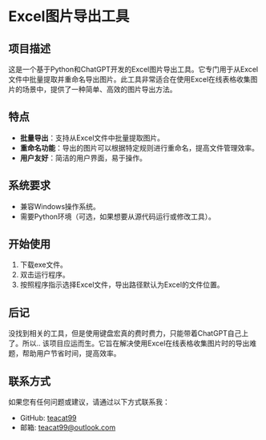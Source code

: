 # Excel图片导出工具

## 项目描述

这是一个基于Python和ChatGPT开发的Excel图片导出工具。它专门用于从Excel文件中批量提取并重命名导出图片。此工具非常适合在使用Excel在线表格收集图片的场景中，提供了一种简单、高效的图片导出方法。

## 特点

- **批量导出**：支持从Excel文件中批量提取图片。
- **重命名功能**：导出的图片可以根据特定规则进行重命名，提高文件管理效率。
- **用户友好**：简洁的用户界面，易于操作。

## 系统要求

- 兼容Windows操作系统。
- 需要Python环境（可选，如果想要从源代码运行或修改工具）。

## 开始使用

1. 下载exe文件。
2. 双击运行程序。
3. 按照程序指示选择Excel文件，导出路径默认为Excel的文件位置。

## 后记

没找到相关的工具，但是使用键盘宏真的费时费力，只能带着ChatGPT自己上了。所以..
该项目应运而生。它旨在解决使用Excel在线表格收集图片时的导出难题，帮助用户节省时间，提高效率。


## 联系方式

如果您有任何问题或建议，请通过以下方式联系我：

- GitHub: [teacat99](https://github.com/teacat99)
- 邮箱: teacat99@outlook.com

